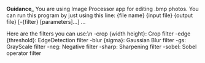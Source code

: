  ______________________Guidance_______________________
You are using Image Processor app for editing .bmp photos.
You can run this program by just using this line: {file name} {input file} {output file} [-{filter} 
[parameters]...] ...

Here are the filters you can use:\n
  -crop {width height}: Crop filter
  -edge {threshold}: EdgeDetection filter
  -blur {sigma}: Gaussian Blur filter
  -gs: GrayScale filter
  -neg: Negative filter
  -sharp: Sharpening filter
  -sobel: Sobel operator filter
